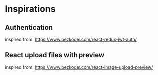 # Inspirations

## Authentication

inspired from: <https://www.bezkoder.com/react-redux-jwt-auth/>

## React upload files with preview

inspired from: <https://www.bezkoder.com/react-image-upload-preview/>
